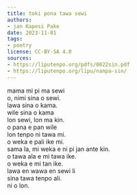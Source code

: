 ```yaml
---
title: toki pona tawa sewi
authors:
- jan Kapesi Pake
date: 2023-11-01
tags:
- poetry
license: CC-BY-SA 4.0
sources:
- https://liputenpo.org/pdfs/0022sin.pdf
- https://liputenpo.org/lipu/nanpa-sin/
---
```


mama mi pi ma sewi  
o, nimi sina o sewi.  
lawa sina o kama.  
wile sina o kama  
lon sewi, lon ma kin.  
o pana e pan wile  
lon tenpo ni tawa mi.  
o weka e pali ike mi.  
sama la, mi weka e ni pi jan ante kin.  
o tawa ala e mi tawa ike.  
o weka e mi tan ike.  
lawa en wawa en sewi li  
sina tawa tenpo ali.  
ni o lon.